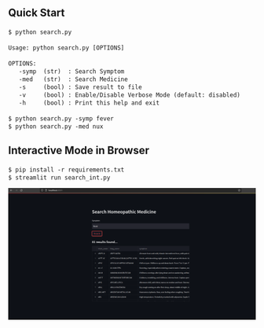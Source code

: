 ## Quick Start

```console
$ python search.py

Usage: python search.py [OPTIONS]

OPTIONS:
   -symp  (str)  : Search Symptom
   -med   (str)  : Search Medicine
   -s     (bool) : Save result to file
   -v     (bool) : Enable/Disable Verbose Mode (default: disabled)
   -h     (bool) : Print this help and exit

$ python search.py -symp fever
$ python search.py -med nux
```
## Interactive Mode in Browser

```console 
$ pip install -r requirements.txt
$ streamlit run search_int.py
```
![alt text](image.png "Screenshot")